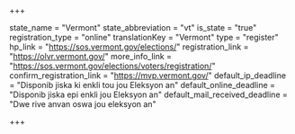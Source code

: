 +++

state_name = "Vermont"
state_abbreviation = "vt"
is_state = "true"
registration_type = "online"
translationKey = "Vermont"
type = "register"
hp_link = "https://sos.vermont.gov/elections/"
registration_link = "https://olvr.vermont.gov/"
more_info_link = "https://sos.vermont.gov/elections/voters/registration/"
confirm_registration_link = "https://mvp.vermont.gov/"
default_ip_deadline = "Disponib jiska ki enkli tou jou Eleksyon an"
default_online_deadline = "Disponib jiska epi enkli jou Eleksyon an"
default_mail_received_deadline = "Dwe rive anvan oswa jou eleksyon an"

+++